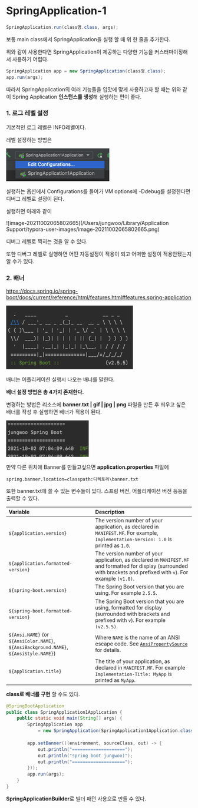 # SpringApplication-1





```java
SpringApplication.run(class명.class, args);
```

보통 main class에서 SpringApplication을 실행 할 때 위 한 줄을 추가한다.

위와 같이 사용한다면 SpringApplication이 제공하는 다양한 기능을 커스터마이징해서 사용하기 어렵다.

```java
SpringApplication app = new SpringApplication(class명.class);
app.run(args);
```

따라서 SpringApplication의 여러 기능들을 입맛에 맞게 사용하고자 할 때는 위와 같이 Spring Application **인스턴스를 생성**해 실행하는 편이 좋다.



### 1. 로그 레벨 설정

기본적인 로그 레벨은 INFO레벨이다.

레벨 설정하는 방법은 

![image-20211002065547245](../img/image-20211002065547245.png)

실행하는 옵션에서 Configurations를 들어가 VM options에 -Ddebug를 설정한다면 디버그 레벨로 설정이 된다.

실행하면 아래와 같이 

![image-20211002065802665](/Users/jungwoo/Library/Application Support/typora-user-images/image-20211002065802665.png) 

디버그 레벨로 찍히는 것을 알 수 있다.

또한 디버그 레벨로 실행하면 어떤 자동설정이 적용이 되고 어떠한 설정이 적용안됐는지 알 수가 있다.



### 2. 배너

https://docs.spring.io/spring-boot/docs/current/reference/html/features.html#features.spring-application

![image-20211002070251090](../img/image-20211002070251090.png)



배너는 어플리케이션 실행시 나오는 배너를 말한다. 

**배너 설정 방법은 총 4가지 존재한다.**



변경하는 방법은 리소스에 **banner.txt | gif | jpg | png** 파일을 만든 후 띄우고 싶은 배너를 작성 후 실행하면 배너가 적용이 된다.

![image-20211002070448167](../img/image-20211002070448167.png)

만약 다른 위치에 Banner를 만들고싶으면 **application.properties** 파일에

```null
spring.banner.location=classpath:디렉토리\banner.txt
```



또한 banner.txt에 쓸 수 있는 변수들이 있다. 스프링 버전, 어플리케이션 버전 등등을 출력할 수 있다.

| Variable                                                     | Description                                                  |
| :----------------------------------------------------------- | :----------------------------------------------------------- |
| `${application.version}`                                     | The version number of your application, as declared in `MANIFEST.MF`. For example, `Implementation-Version: 1.0` is printed as `1.0`. |
| `${application.formatted-version}`                           | The version number of your application, as declared in `MANIFEST.MF` and formatted for display (surrounded with brackets and prefixed with `v`). For example `(v1.0)`. |
| `${spring-boot.version}`                                     | The Spring Boot version that you are using. For example `2.5.5`. |
| `${spring-boot.formatted-version}`                           | The Spring Boot version that you are using, formatted for display (surrounded with brackets and prefixed with `v`). For example `(v2.5.5)`. |
| `${Ansi.NAME}` (or `${AnsiColor.NAME}`, `${AnsiBackground.NAME}`, `${AnsiStyle.NAME}`) | Where `NAME` is the name of an ANSI escape code. See [`AnsiPropertySource`](https://github.com/spring-projects/spring-boot/tree/v2.5.5/spring-boot-project/spring-boot/src/main/java/org/springframework/boot/ansi/AnsiPropertySource.java) for details. |
| `${application.title}`                                       | The title of your application, as declared in `MANIFEST.MF`. For example `Implementation-Title: MyApp` is printed as `MyApp`. |



**class로 배너를 구현** 할 수도 있다.

```java
@SpringBootApplication
public class SpringApplication1Application {
    public static void main(String[] args) {
        SpringApplication app 
            = new SpringApplication(SpringApplication1Application.class);

        app.setBanner(((environment, sourceClass, out) -> {
            out.println("====================");
            out.println("spring boot jungwoo)");
            out.println("====================");
        }));
        app.run(args);
    }
}
```



**SpringApplicationBuilder**로 빌더 패던 사용으로 만들 수 있다.
